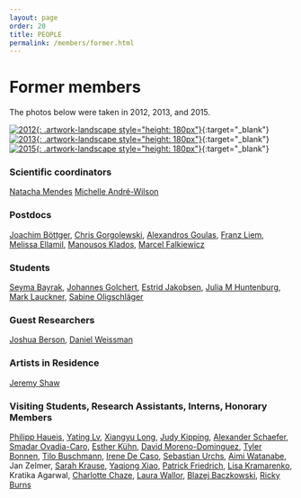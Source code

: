 ```yaml
---
layout: page
order: 20
title: PEOPLE
permalink: /members/former.html
---
```


# Former members

The photos below were taken in 2012, 2013, and 2015.

[![2012]({{site.baseurl}}/thumbnails/NAC_2012.jpg){: .artwork-landscape style="height: 180px"}]({{site.baseurl}}/images/NAC_2012.tif "2012"){:target="\_blank"}
[![2013]({{site.baseurl}}/thumbnails/NAC_2013.jpg){: .artwork-landscape style="height: 180px"}]({{site.baseurl}}/images/NAC_2013.tif "2013"){:target="\_blank"}
[![2015]({{site.baseurl}}/thumbnails/NAC_2015.jpg){: .artwork-landscape style="height: 180px"}]({{site.baseurl}}/images/NAC_2015.tif "2015"){:target="\_blank"}  

### Scientific coordinators
[Natacha Mendes][natacha]
[Michelle André-Wilson][michelle]

### Postdocs  

[Joachim Böttger][joachim],
[Chris Gorgolewski][chris],
[Alexandros Goulas][alexandros],
[Franz Liem][franz],
[Melissa Ellamil][melissa],
[Manousos Klados][manousos],
[Marcel Falkiewicz][marcel]

### Students  
[Seyma Bayrak][seyma],
[Johannes Golchert][hannes],
[Estrid Jakobsen][estrid],
[Julia M Huntenburg][julia],
[Mark Lauckner][mark],
[Sabine Oligschläger][sabine]

### Guest Researchers
[Joshua Berson][josh],
[Daniel Weissman][weissman]

### Artists in Residence
[Jeremy Shaw][jeremy]

### Visiting Students, Research Assistants, Interns, Honorary Members

[Philipp Haueis][philipp],
[Yating Lv][yating],
[Xiangyu Long][xiangyu],
[Judy Kipping][judy],
[Alexander Schaefer][alex],
[Smadar Ovadia-Caro][smadar],
[Esther Kühn][esther],
[David Moreno-Dominguez][david],
[Tyler Bonnen][tyler],
[Tilo Buschmann][tilo],
[Irene De Caso][irene],
[Sebastian Urchs][sebastian],
[Aimi Watanabe][aimi],
Jan Zelmer,
[Sarah Krause][krause],
[Yaqiong Xiao][yaqiong],
[Patrick Friedrich][patrick],
[Lisa Kramarenko][lisa],
Kratika Agarwal,
[Charlotte Chaze][charlotte],
[Laura Wallor][laura],
[Blazej Baczkowski][blazej],
[Ricky Burns][ricky]
<!-- **Flore Ginzburg**, Masters student   
Victoria Shevchenko-->



[natacha]:https://www.cbs.mpg.de/person/mendes/205351
[michelle]:https://www.linkedin.com/in/mwilson-link/

[marcel]:https://pl.linkedin.com/in/marcel-falkiewicz-725bb6a4
[chris]:http://blog.chrisgorgolewski.org/p/about.html
[alexandros]:https://www.uke.de/allgemein/arztprofile-und-wissenschaftlerprofile/wissenschaftlerprofilseite_alexandros_goulas.html
[joachim]:https://joachim.visualistics.de
[franz]:https://ethz.ch/en/the-eth-zurich/organisation/departments/informatikdienste/personen/person-detail.MjgyOTY1.TGlzdC8yMTE1LDQ0MTE5MDAyNQ==.html
[manousos]:http://www.mklados.com
[melissa]:https://www.linkedin.com/in/ellamil/

[smadar]:https://scholar.google.de/citations?user=FH2oI6YAAAAJ&hl=en 
[seyma]:https://github.com/sheyma
[philipp]:https://mind-and-brain.academia.edu/PhilippHaueis
[julia]:http://neuro.fchampalimaud.org/en/person/510/
[mark]:https://www.cbs.mpg.de/person/lauckner/378164
[estrid]:https://www.zlab.mcgill.ca/wp-content/uploads/2017/10/estridCV_public.pdf
[sabine]:https://www.kaggle.com/sabineo
[hannes]:https://www.researchgate.net/profile/Johannes-Golchert  
[david]:https://www.linkedin.com/in/dmordom
[yating]:https://www.linkedin.com/in/yating-lv-b37971128/
[xiangyu]:https://www.researchgate.net/profile/Xiangyu_Long3
[judy]:https://www.researchgate.net/profile/Judy_Kipping
[alex]:https://de.linkedin.com/in/alexandschaefer
[esther]:http://www.estherkuehn-science.org/about-me.html

[tilo]:https://de.linkedin.com/in/tilo-buschmann-65042a165
[irene]:https://www.researchgate.net/profile/Irene_De_Caso
[sebastian]:https://www.researchgate.net/profile/Sebastian_Urchs
[aimi]:https://www.linkedin.com/in/aimi-watanabe-02086b3a
[tyler]:https://neuroscience.stanford.edu/people/tyler-bonnen 
[yaqiong]:https://www.researchgate.net/profile/Yaqiong-Xiao 
[patrick]:http://www.bio.psy.ruhr-uni-bochum.de/members_patrick.html
[lisa]:http://overthebrainbow.com
<!-- [kratika]:https://people.utwente.nl/k.agarwal -->
[charlotte]:https://www.linkedin.com/in/charlottechaze/
[laura]:https://www.che-consult.de/en/about-us/staff/laura-wallor/
[ricky]:https://www.linkedin.com/in/ricky-burns-53747a22
<!-- [zelmer]:https://www.xing.com/profile/Jan_Zelmer -->
[krause]:http://life.uni-leipzig.de/de/life_child/mitarbeiter.html
[blazej]:http://www.cbs.mpg.de/employees/baczkowski

[weissman]:https://sites.lsa.umich.edu/daniel-weissman/people/
[josh]:https://joshberson.net
[jeremy]:http://jeremyshaw.net
